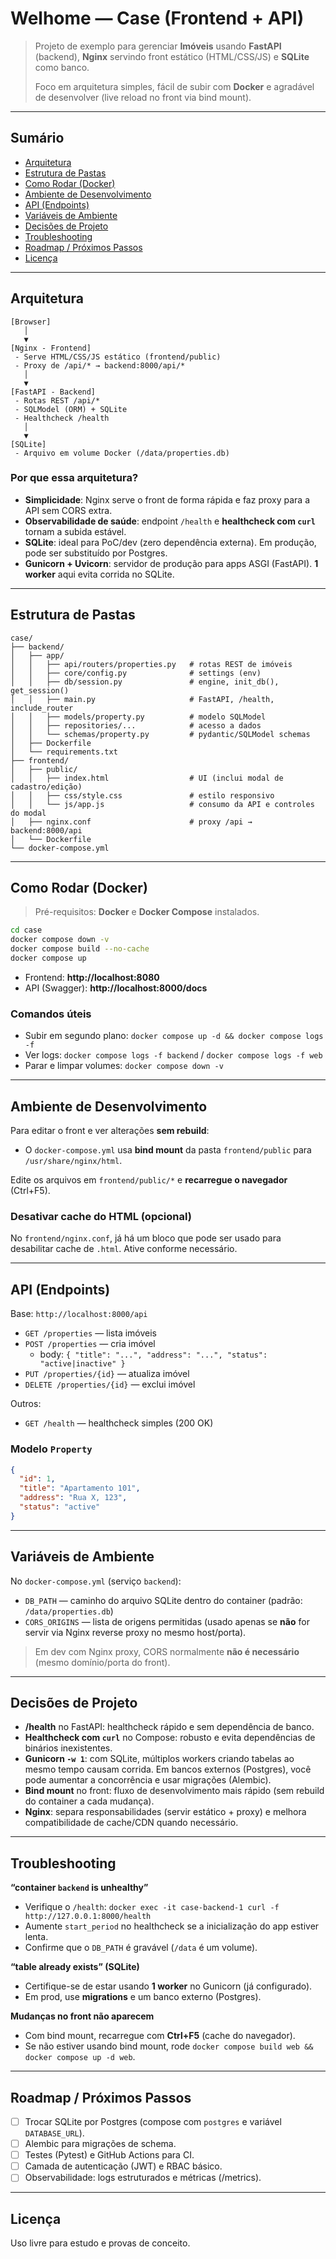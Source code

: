 # Welhome — Case (Frontend + API)

> Projeto de exemplo para gerenciar **Imóveis** usando **FastAPI** (backend), **Nginx** servindo front estático (HTML/CSS/JS) e **SQLite** como banco.
>
> Foco em arquitetura simples, fácil de subir com **Docker** e agradável de desenvolver (live reload no front via bind mount).

---

## Sumário
- [Arquitetura](#arquitetura)
- [Estrutura de Pastas](#estrutura-de-pastas)
- [Como Rodar (Docker)](#como-rodar-docker)
- [Ambiente de Desenvolvimento](#ambiente-de-desenvolvimento)
- [API (Endpoints)](#api-endpoints)
- [Variáveis de Ambiente](#variáveis-de-ambiente)
- [Decisões de Projeto](#decisões-de-projeto)
- [Troubleshooting](#troubleshooting)
- [Roadmap / Próximos Passos](#roadmap--próximos-passos)
- [Licença](#licença)

---

## Arquitetura

```
[Browser]
   │
   ▼
[Nginx - Frontend]
 - Serve HTML/CSS/JS estático (frontend/public)
 - Proxy de /api/* → backend:8000/api/*
   │
   ▼
[FastAPI - Backend]
 - Rotas REST /api/*
 - SQLModel (ORM) + SQLite
 - Healthcheck /health
   │
   ▼
[SQLite]
 - Arquivo em volume Docker (/data/properties.db)
```

### Por que essa arquitetura?
- **Simplicidade**: Nginx serve o front de forma rápida e faz proxy para a API sem CORS extra.
- **Observabilidade de saúde**: endpoint `/health` e **healthcheck com `curl`** tornam a subida estável.
- **SQLite**: ideal para PoC/dev (zero dependência externa). Em produção, pode ser substituído por Postgres.
- **Gunicorn + Uvicorn**: servidor de produção para apps ASGI (FastAPI). **1 worker** aqui evita corrida no SQLite.

---

## Estrutura de Pastas

```
case/
├── backend/
│   ├── app/
│   │   ├── api/routers/properties.py   # rotas REST de imóveis
│   │   ├── core/config.py              # settings (env)
│   │   ├── db/session.py               # engine, init_db(), get_session()
│   │   ├── main.py                     # FastAPI, /health, include_router
│   │   ├── models/property.py          # modelo SQLModel
│   │   ├── repositories/...            # acesso a dados
│   │   └── schemas/property.py         # pydantic/SQLModel schemas
│   ├── Dockerfile
│   └── requirements.txt
├── frontend/
│   ├── public/
│   │   ├── index.html                  # UI (inclui modal de cadastro/edição)
│   │   ├── css/style.css               # estilo responsivo
│   │   └── js/app.js                   # consumo da API e controles do modal
│   ├── nginx.conf                      # proxy /api → backend:8000/api
│   └── Dockerfile
└── docker-compose.yml
```

---

## Como Rodar (Docker)

> Pré-requisitos: **Docker** e **Docker Compose** instalados.

```bash
cd case
docker compose down -v
docker compose build --no-cache
docker compose up
```

- Frontend: **http://localhost:8080**
- API (Swagger): **http://localhost:8000/docs**

### Comandos úteis
- Subir em segundo plano: `docker compose up -d && docker compose logs -f`
- Ver logs: `docker compose logs -f backend` / `docker compose logs -f web`
- Parar e limpar volumes: `docker compose down -v`

---

## Ambiente de Desenvolvimento

Para editar o front e ver alterações **sem rebuild**:
- O `docker-compose.yml` usa **bind mount** da pasta `frontend/public` para `/usr/share/nginx/html`.

Edite os arquivos em `frontend/public/*` e **recarregue o navegador** (Ctrl+F5).

### Desativar cache do HTML (opcional)
No `frontend/nginx.conf`, já há um bloco que pode ser usado para desabilitar cache de `.html`. Ative conforme necessário.

---

## API (Endpoints)

Base: `http://localhost:8000/api`

- `GET /properties` — lista imóveis
- `POST /properties` — cria imóvel
  - body: `{ "title": "...", "address": "...", "status": "active|inactive" }`
- `PUT /properties/{id}` — atualiza imóvel
- `DELETE /properties/{id}` — exclui imóvel

Outros:
- `GET /health` — healthcheck simples (200 OK)

### Modelo `Property`
```json
{
  "id": 1,
  "title": "Apartamento 101",
  "address": "Rua X, 123",
  "status": "active"
}
```

---

## Variáveis de Ambiente

No `docker-compose.yml` (serviço `backend`):

- `DB_PATH` — caminho do arquivo SQLite dentro do container (padrão: `/data/properties.db`)
- `CORS_ORIGINS` — lista de origens permitidas (usado apenas se **não** for servir via Nginx reverse proxy no mesmo host/porta).

> Em dev com Nginx proxy, CORS normalmente **não é necessário** (mesmo domínio/porta do front).

---

## Decisões de Projeto

- **/health** no FastAPI: healthcheck rápido e sem dependência de banco.
- **Healthcheck com `curl`** no Compose: robusto e evita dependências de binários inexistentes.
- **Gunicorn `-w 1`**: com SQLite, múltiplos workers criando tabelas ao mesmo tempo causam corrida. Em bancos externos (Postgres), você pode aumentar a concorrência e usar migrações (Alembic).
- **Bind mount** no front: fluxo de desenvolvimento mais rápido (sem rebuild do container a cada mudança).
- **Nginx**: separa responsabilidades (servir estático + proxy) e melhora compatibilidade de cache/CDN quando necessário.

---

## Troubleshooting

**“container `backend` is unhealthy”**
- Verifique o `/health`: `docker exec -it case-backend-1 curl -f http://127.0.0.1:8000/health`
- Aumente `start_period` no healthcheck se a inicialização do app estiver lenta.
- Confirme que o `DB_PATH` é gravável (`/data` é um volume).

**“table already exists” (SQLite)**
- Certifique-se de estar usando **1 worker** no Gunicorn (já configurado).
- Em prod, use **migrations** e um banco externo (Postgres).

**Mudanças no front não aparecem**
- Com bind mount, recarregue com **Ctrl+F5** (cache do navegador).
- Se não estiver usando bind mount, rode `docker compose build web && docker compose up -d web`.

---

## Roadmap / Próximos Passos

- [ ] Trocar SQLite por Postgres (compose com `postgres` e variável `DATABASE_URL`).
- [ ] Alembic para migrações de schema.
- [ ] Testes (Pytest) e GitHub Actions para CI.
- [ ] Camada de autenticação (JWT) e RBAC básico.
- [ ] Observabilidade: logs estruturados e métricas (/metrics).

---

## Licença

Uso livre para estudo e provas de conceito.
